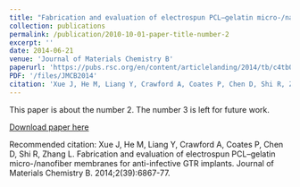 ```yaml
---
title: "Fabrication and evaluation of electrospun PCL–gelatin micro-/nanofiber membranes for anti-infective GTR implants"
collection: publications
permalink: /publication/2010-10-01-paper-title-number-2
excerpt: ''
date: 2014-06-21
venue: 'Journal of Materials Chemistry B'
paperurl: 'https://pubs.rsc.org/en/content/articlelanding/2014/tb/c4tb00737a/unauth'
PDF: '/files/JMCB2014'
citation: 'Xue J, He M, Liang Y, Crawford A, Coates P, Chen D, Shi R, Zhang L. Fabrication and evaluation of electrospun PCL–gelatin micro-/nanofiber membranes for anti-infective GTR implants. Journal of Materials Chemistry B. 2014;2(39):6867-77.'
---
```

This paper is about the number 2. The number 3 is left for future work.

[Download paper here](http://academicpages.github.io/files/paper2.pdf)

Recommended citation: Xue J, He M, Liang Y, Crawford A, Coates P, Chen D, Shi R, Zhang L. Fabrication and evaluation of electrospun PCL–gelatin micro-/nanofiber membranes for anti-infective GTR implants. Journal of Materials Chemistry B. 2014;2(39):6867-77.
